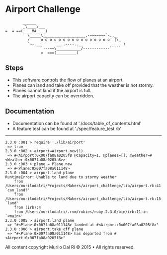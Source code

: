 Airport Challenge
=================

```
        ______
        _\____\___
=  = ==(____MA____)
          \_____\___________________,-~~~~~~~`-.._
          /     o o o o o o o o o o o o o o o o  |\_
          `~-.__       __..----..__                  )
                `---~~\___________/------------`````
                =  ===(_________)

```


Steps
-------
* This software controls the flow of planes at an airport.
* Planes can land and take off provided that the weather is not stormy.
* Planes cannot land if the airport is full.
* The airport capacity can be overridden.


Documentation
-------
* Documentation can be found at './docs/table_of_contents.html'
* A feature test can be found at './spec/feature_test.rb'

-------
```
2.3.0 :001 > require './lib/airport'
 => true
2.3.0 :002 > airport=Airport.new(1)
 => #<Airport:0x007fa08a0205f8 @capacity=1, @planes=[], @weather=#<Weather:0x007fa08a0205a8>>
2.3.0 :003 > plane = Plane.new
 => #<Plane:0x007fa08a011148>
2.3.0 :004 > airport.land plane
RuntimeError: Unable to land due to stormy weather
	from /Users/murilodalri/Projects/Makers/airport_challenge/lib/airport.rb:41:in `can_land?'
	from /Users/murilodalri/Projects/Makers/airport_challenge/lib/airport.rb:15:in `land'
	from (irb):4
	from /Users/murilodalri/.rvm/rubies/ruby-2.3.0/bin/irb:11:in `<main>'
2.3.0 :005 > airport.land plane
 => "#<Plane:0x007fa08a011148> landed at #<Airport:0x007fa08a0205f8>"
2.3.0 :006 > airport.take_off plane
 => "#<Plane:0x007fa08a011148> has departed from #<Airport:0x007fa08a0205f8>"
 ```


All content copyright Murilo Dal Ri © 2015 • All rights reserved.
